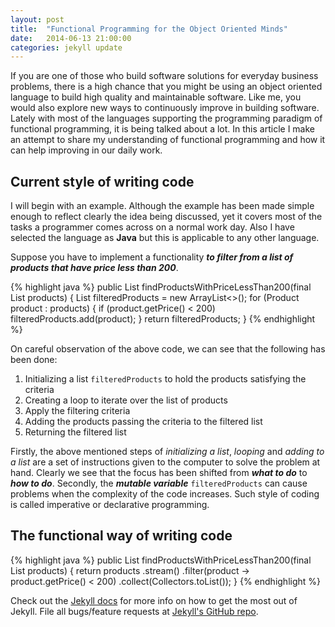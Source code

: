 ```yaml
---
layout: post
title:  "Functional Programming for the Object Oriented Minds"
date:   2014-06-13 21:00:00
categories: jekyll update
---
```


If you are one of those who build software solutions for everyday business problems, there is a high chance that you
might be using an object oriented language to build high quality and maintainable software. Like me, you would also 
explore new ways to continuously improve in building software. Lately with most of the languages supporting the 
programming paradigm of functional programming, it is being talked about a lot. In this article I make an attempt to 
share my understanding of functional programming and how it can help improving in our daily work.

## Current style of writing code

I will begin with an example. Although the example has been made simple enough to reflect clearly the idea being 
discussed, yet it covers most of the tasks a programmer comes across on a normal work day. Also I have selected the 
language as __Java__ but this is applicable to any other language.

Suppose you have to implement a functionality ___to filter from a list of products that have price less than 200___. 
 
{% highlight java %}
public List<Product> findProductsWithPriceLessThan200(final List<Product> products) {
  List<Product> filteredProducts = new ArrayList<>();
  for (Product product : products) {
    if (product.getPrice() < 200) filteredProducts.add(product);
  }
  return filteredProducts;
}
{% endhighlight %}

On careful observation of the above code, we can see that the following has been done:

1. Initializing a list `filteredProducts` to hold the products satisfying the criteria
2. Creating a loop to iterate over the list of products
3. Apply the filtering criteria
4. Adding the products passing the criteria to the filtered list
5. Returning the filtered list

Firstly, the above mentioned steps of _initializing a list_, _looping_ and _adding to a list_ are a set of instructions 
given to the computer to solve the problem at hand. Clearly we see that the focus has been shifted from 
___what to do___ to ___how to do___. Secondly, the ___mutable variable___ `filteredProducts` can cause problems when 
the complexity of the code increases. Such style of coding is called imperative or declarative programming. 

## The functional way of writing code

{% highlight java %}
public List<Product> findProductsWithPriceLessThan200(final List<Product> products) {
  return products
          .stream()
            .filter(product -> product.getPrice() < 200)
            .collect(Collectors.toList());
}
{% endhighlight %}

Check out the [Jekyll docs][jekyll] for more info on how to get the most out of Jekyll. File all bugs/feature requests at [Jekyll's GitHub repo][jekyll-gh].

[jekyll-gh]: https://github.com/jekyll/jekyll
[jekyll]:    http://jekyllrb.com
